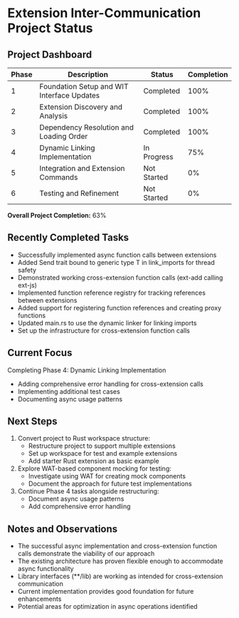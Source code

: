 # Extension Inter-Communication Project Status

## Project Dashboard

| Phase | Description                                | Status      | Completion |
| ----- | ------------------------------------------ | ----------- | ---------- |
| 1     | Foundation Setup and WIT Interface Updates | Completed   | 100%       |
| 2     | Extension Discovery and Analysis           | Completed   | 100%       |
| 3     | Dependency Resolution and Loading Order    | Completed   | 100%       |
| 4     | Dynamic Linking Implementation             | In Progress | 75%        |
| 5     | Integration and Extension Commands         | Not Started | 0%         |
| 6     | Testing and Refinement                     | Not Started | 0%         |

**Overall Project Completion:** 63%

## Recently Completed Tasks

- Successfully implemented async function calls between extensions
- Added Send trait bound to generic type T in link_imports for thread safety
- Demonstrated working cross-extension function calls (ext-add calling ext-js)
- Implemented function reference registry for tracking references between extensions
- Added support for registering function references and creating proxy functions
- Updated main.rs to use the dynamic linker for linking imports
- Set up the infrastructure for cross-extension function calls

## Current Focus

Completing Phase 4: Dynamic Linking Implementation

- Adding comprehensive error handling for cross-extension calls
- Implementing additional test cases
- Documenting async usage patterns

## Next Steps

1. Convert project to Rust workspace structure:
   - Restructure project to support multiple extensions
   - Set up workspace for test and example extensions
   - Add starter Rust extension as basic example
2. Explore WAT-based component mocking for testing:
   - Investigate using WAT for creating mock components
   - Document the approach for future test implementations
3. Continue Phase 4 tasks alongside restructuring:
   - Document async usage patterns
   - Add comprehensive error handling

## Notes and Observations

- The successful async implementation and cross-extension function calls demonstrate the viability of our approach
- The existing architecture has proven flexible enough to accommodate async functionality
- Library interfaces (\*\*/lib) are working as intended for cross-extension communication
- Current implementation provides good foundation for future enhancements
- Potential areas for optimization in async operations identified
